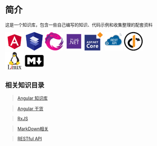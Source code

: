 # 简介
这是一个知识库，包含一些自己编写的知识、代码示例和收集整理的配套资料


<div>
        <img src="./image/angluar.png" width="60" height="60"></img>
        <img src="./image/AngularMaterial.png" width="60" height="60"></img>
        <img src="./image/rxjs.jpg" width="60" height="60"></img>
        <img src="./image/.net.png" width="60" height="60"></img>
        <img src="./image/asp.netcore.png" width="60" height="60"></img>
        <img src="./image/restfullapi.png" width="60" height="60"></img>
        <img src="./image/identityserver.png" width="60" height="60"></img>
        <img src="./image/linux.jpg" width="60" height="60"></img>
        <img src="./image/markdown.png" width="60" height="60"></img>
</div>

## 相关知识目录



> [Angular 知识库](../Angular/docs/Readme.md)

> [Angular 干货](../Angular干货/docs/Readme.md)

> [RxJS](../RxJS/docs/Readme.md)

> [MarkDown相关](../Markdown/docs/readme.md) 

> [RESTful API](../RESTfulAPI/docs/readme.md)


  
